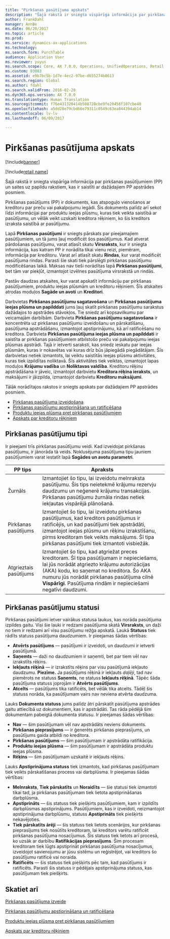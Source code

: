 ```yaml
---
title: "Pirkšanas pasūtījuma apskats"
description: "Šajā rakstā ir sniegta vispārīga informācija par pirkšanas pasūtījumiem (PP) un saites uz papildu rakstiem, kas ir saistīti ar dažādajiem PP apstrādes posmiem."
author: FrankDahl
manager: AnnBe
ms.date: 06/20/2017
ms.topic: article
ms.prod: 
ms.service: dynamics-ax-applications
ms.technology: 
ms.search.form: PurchTable
audience: Application User
ms.reviewer: yuyus
ms.search.scope: Core, AX 7.0.0, Operations, UnifiedOperations, Retail
ms.custom: 93083
ms.assetid: e9b7bc5b-1d7e-4ec2-97be-d655274b0613
ms.search.region: Global
ms.author: fdahl
ms.search.validFrom: 2016-02-28
ms.dyn365.ops.version: AX 7.0.0
ms.translationtype: Human Translation
ms.sourcegitcommit: f76e431320414b508728cbe9fe20456f107cbe40
ms.openlocfilehash: a5dd28e79cbd66e79311c0549c63ea844394ab14
ms.contentlocale: lv-lv
ms.lasthandoff: 06/09/2017

---
```


# <a name="purchase-order-overview"></a>Pirkšanas pasūtījuma apskats

[!include[banner](../includes/banner.md)]

[!include[retail name](../includes/retail-name.md)]


Šajā rakstā ir sniegta vispārīga informācija par pirkšanas pasūtījumiem (PP) un saites uz papildu rakstiem, kas ir saistīti ar dažādajiem PP apstrādes posmiem.

Pirkšanas pasūtījums (PP) ir dokuments, kas atspoguļo vienošanos ar kreditoru par preču vai pakalpojumu iegādi. Šis dokuments palīdz arī sekot līdzi informācijai par produktu ieejas plūsmu, kuras tiek veikta saistībā ar pasūtījumu, un vēlāk veikt uzskaiti kreditora rēķiniem, ko šis kreditors izraksta saistībā ar pasūtījumu.  

Lapā **Pirkšanas pasūtījumi** ir sniegts pārskats par pieejamajiem pasūtījumiem, un tā jums ļauj modificēt šos pasūtījumus. Kad atverat pārdošanas pasūtījumu, varat atlasīt skatu **Virsraksts**, kur ir sniegta informācija, kas katram PP ir norādīta tikai vienu reizi, piemēram, informācija par kreditoru. Varat arī atlasīt skatu **Rindas**, kur varat modificēt pasūtījuma rindas. Parasti šie skati tiek pārslēgti pirkšanas pasūtījumu modificēšanas laikā. Maksas nav tieši norādītas lapā **Pirkšanas pasūtījumi**, bet tām var piekļūt, izmantojot izvēlnes pasūtījuma virsrakstā un rindās.  

Pastāv daudzas atskaites, kur varat apskatīt informāciju par pirkšanas pasūtījumiem, produktu ieejas plūsmām un kreditoru rēķiniem. Šīs atskaites atrodas moduļos **Sagāde un avoti** un **Kreditori**.  

Darbvietas **Pirkšanas pasūtījumu sagatavošana** un **Pirkšanas pasūtījuma ieejas plūsma un papilddati** jums ļauj skatīt pirkšanas pasūtījumu sarakstus dažādajos to apstrādes stāvokļos. Tie sniedz arī kopsavilkumu par veicamajām darbībām. Darbvieta **Pirkšanas pasūtījumu sagatavošana** ir koncentrēta uz pirkšanas pasūtījumu izveidošanu un pārskatīšanu, pasūtījuma apstrādāšanu, izmantojot apstiprinājumu, kā arī ratificēšanu no kreditora. Darbvieta **Pirkšanas pasūtījuma ieejas plūsma un papilddati** ir saistīta ar pirkšanas pasūtījumiem atbilstošo preču vai pakalpojumu ieejas plūsmas apstrādi. Tajā ir ietverti saraksti, kas sniedz ieskatu par ieejas plūsmām, kuras ir nokavētas vai kuras drīz būs jāpiegādā piegādātājam. Šīs darbvietas netiek izmantots, lai veiktu saistītās ieejas plūsmu aktivitātes, kuras tiek izpildītas noliktavā. Šīs aktivitātes tiek veiktas, izmantojot lapas moduļos **Krājumu vadība** un **Noliktavas valdība**. Kreditoru rēķinu apstrādāšana ir jāveic, izmantojot darbvietu **Kreditora rēķina ieraksts**, un maksājumi ir jāizpilda, izmantojot darbvietu **Kreditoru maksājumi**.  

Tālāk norādītajos rakstos ir sniegts apskats par dažādajiem PP apstrādes posmiem.

-   [Pirkšanas pasūtījuma izveidošana](purchase-order-creation.md)
-   [Pirkšanas pasūtījumu apstiprināšana un ratificēšana](purchase-order-approval-confirmation.md)
-   [Produktu ieejas plūsma pret pirkšanas pasūtījumiem](product-receipt-against-purchase-orders.md)
-   [Apskats par kreditoru rēķiniem](/dynamics365/unified-operations/financials/accounts-payable/vendor-invoices-overview)

## <a name="types-of-purchase-orders"></a>Pirkšanas pasūtījumu tipi
Ir pieejami trīs pirkšanas pasūtījumu veidi. Kad izveidojat pirkšanas pasūtījumu, ir jānorāda tā veids. Noklusējuma pasūtījuma tipu jauniem pasūtījumiem varat iestatīt lapā **Sagādes un avotu parametri**.

| PP tips        | Apraksts                                                                                                                                                                                                                                                                           |
|----------------|---------------------------------------------------------------------------------------------------------------------------------------------------------------------------------------------------------------------------------------------------------------------------------------|
| Žurnāls        | Izmantojiet šo tipu, lai izveidotu melnraksta pasūtījumu. Šis tips neietekmē krājumu rezervju daudzumu un neģenerē krājumu transakcijas. Pirkšanas pasūtījumu žurnāla rindas netiek iekļautas vispārējā plānošanā.                                                                                                       |
| Pirkšanas pasūtījums | Izmantojiet šo tipu, lai izveidotu pirkšanas pasūtījumus, kad kreditors pasūtījumus ir ratificējis, un kad pasūtījumi tiek apstrādāti, izmantojot ieejas plūsmu un rēķinu izrakstīšanu, pirms kreditoram tiek veikts maksājums. Šī tipa pirkšanas pasūtījumi tiek izmantoti visbiežāk.                                                                          |
| Atgrieztais pasūtījums | Izmantojiet šo tipu, kad atgriežat preces kreditoram. Šī tipa pasūtījumam ir nepieciešams, lai jūs norādāt atgriezto krājumu autorizācijas (AKA) kodu, ko saņemat no kreditora. Šo AKA numuru jūs norādāt pirkšanas pasūtījuma cilnē **Vispārīgi**. Pasūtījuma rindām ir nepieciešami negatīvi daudzumi. |

## <a name="purchase-order-statuses"></a>Pirkšanas pasūtījumu statusi
Pirkšanas pasūtījumi ietver vairākus statusa laukus, kas norāda pasūtījuma izpildes gaitu. Visi šie lauki ir redzami pasūtījuma skatā **Virsraksts**, un daži no tiem ir redzami arī visu pasūtījumu režģa apskatā. Laukā **Statuss** tiek rādīts statuss pasūtījuma daudzumiem. Ir pieejamas šādas vērtības:

-   **Atvērts pasūtījums** — pasūtījumi ir izveidoti, un daudzumi ir ietverti pasūtījumā.
-   **Saņemts** — daži no daudzumiem ir saņemti, bet par tiem vēl nav izrakstīts rēķins.
-   **Iekļauts rēķinā** — ir izrakstīts rēķins par visu pasūtījumā iekļauto daudzumu. **Piezīme.** Ja pasūtījums rēķinā ir iekļauts *daļēji*, tad nav piemērots ne statuss **Saņemts**, ne statuss **Iekļauts rēķinā**. Tāpēc šāda pasūtījuma statuss joprojām ir **Atvērts pasūtījums**.
-   **Atcelts** — pasūtījums tika ratificēts, bet vēlāk tika atcelts. Tādēļ šis statuss norāda, ka pasūtījumam vairs nav neviena atvērta daudzuma.

Lauks **Dokumenta statuss** jums palīdz ātri pārskatīt pasūtījuma apstrādes gaitu attiecībā uz dokumentiem, kas ir apstrādāti. Tas rāda pēdējā šim dokumentam pabeigtā dokumenta statusu. Ir pieejamas šādas vērtības:

-   **Nav** — šim pasūtījumam vēl nav apstrādāts neviens dokuments.
-   **Pirkšanas pieprasījums** — ir ģenerēts pirkšanas pieprasījums, un pasūtījums gaida atbildi no kreditora.
-   **Pirkšanas pasūtījums** — šim pasūtījumam ir apstrādāta ratifikācija.
-   **Produktu ieejas plūsma** — šim pasūtījumam ir apstrādāta produktu ieejas plūsma.
-   **Rēķins** — šim pasūtījumam uzskaitē ir iekļauts rēķins.

Lauks **Apstiprinājuma statuss** tiek izmantots, kad pirkšanas pasūtījumam tiek veikts pārskatīšanas process vai darbplūsma. Ir pieejamas šādas vērtības:

-   **Melnraksts**, **Tiek pārskatīts** un **Noraidīts** — šie statusi tiek izmantoti tikai tad, ja pirkšanas pasūtījumam tiek lietota apstiprināšanas darbplūsma.
-   **Apstiprināts** — šis statuss tiek piešķirts pasūtījumiem, kam ir izpildīts darbplūsmas apstiprinājums. Pasūtījumiem, kas ir izveidoti, neizmantojot apstiprinājuma darbplūsmu, statuss **Apstiprināts** tiek piešķirts nekavējoties.
-   **Tiek pārskatīts ārēji** — šis statuss tiek lietots scenārijos, kur pirkšanas pieprasījums tiek nosūtīts kreditoram, lai kreditors varētu ratificēt pirkšanas pasūtījuma nosacījumus. Šis statuss tiek lietots arī procesā, ko uzsāk ar darbību **Ratifikācijas pieprasījums**. Šim procesam kreditoram tiek lūgts apstiprināt pirkšanas pasūtījuma nosacījumus, izveidojot savienojumu ar jūsu sistēmu un reģistrējot, vai kreditors šo pasūtījumu ratificē vai noraida.
-   **Ratificēts** — šis statuss tiek piešķirts pēc tam, kad pasūtījums ir ratificēts. Parasti šis statuss ir pēdējais apstiprinājuma statuss, kas pasūtījumam tiek piešķirts.


<a name="see-also"></a>Skatiet arī
--------

[Pirkšanas pasūtījuma izveide](purchase-order-creation.md)

[Pirkšanas pasūtījumu apstiprināšana un ratificēšana](purchase-order-approval-confirmation.md)

[Produktu ieejas plūsma pret pirkšanas pasūtījumiem](product-receipt-against-purchase-orders.md)

[Apskats par kreditoru rēķiniem](/dynamics365/unified-operations/financials/accounts-payable/vendor-invoices-overview)




